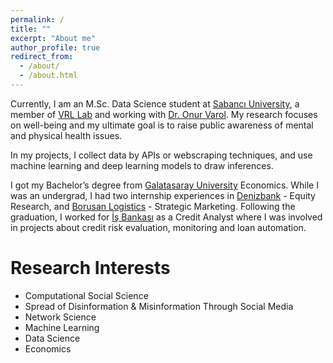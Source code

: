 ```yaml
---
permalink: /
title: ""
excerpt: "About me"
author_profile: true
redirect_from: 
  - /about/
  - /about.html
---
```


Currently, I am an M.Sc. Data Science student at [Sabancı University](https://www.sabanciuniv.edu/en), a member of [VRL Lab](http://varollab.com/) and working with [Dr. Onur Varol](http://www.onurvarol.com/). My research focuses on well-being and my ultimate goal is to raise public awareness of mental and physical health issues.

In my projects, I collect data by APIs or webscraping techniques, and use machine learning and deep learning models to draw inferences.

I got my Bachelor’s degree from [Galatasaray University](https://gsu.edu.tr/en/) Economics. While I was an undergrad, I had two internship experiences in [Denizbank](https://www.denizbank.com/en/) - Equity Research, and [Borusan Logistics](https://www.borusanlojistik.com/en) - Strategic Marketing. Following the graduation, I worked for [İş Bankası](https://www.isbank.com.tr/en) as a Credit Analyst where I was involved in projects about credit risk evaluation, monitoring and loan automation.

Research Interests
======

- Computational Social Science
- Spread of Disinformation & Misinformation Through Social Media
- Network Science
- Machine Learning
- Data Science
- Economics
